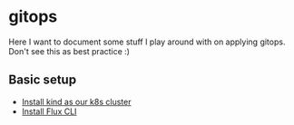 # gitops

Here I want to document some stuff I play around with on applying gitops.  
Don't see this as best practice :)

## Basic setup

- [Install kind as our k8s cluster](./kind)
- [Install Flux CLI](./flux)
